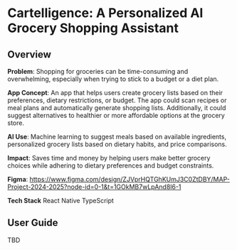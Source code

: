 # Cartelligence: A Personalized AI Grocery Shopping Assistant
## Overview
**Problem**: Shopping for groceries can be time-consuming and overwhelming, especially when trying to stick to a budget or a diet plan.

**App Concept**: An app that helps users create grocery lists based on their preferences, dietary restrictions, or budget. The app could scan recipes or meal plans and automatically generate shopping lists. Additionally, it could suggest alternatives to healthier or more affordable options at the grocery store.

**AI Use**: Machine learning to suggest meals based on available ingredients, personalized grocery lists based on dietary habits, and price comparisons.

**Impact**: Saves time and money by helping users make better grocery choices while adhering to dietary preferences and budget constraints.

**Figma**: https://www.figma.com/design/ZJVprHQTGhKUmJ3C0ZtDBY/MAP-Project-2024-2025?node-id=0-1&t=1GOkMB7wLpAnd8l6-1

**Tech Stack** 
React Native
TypeScript

## User Guide
TBD

